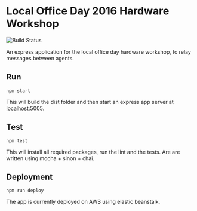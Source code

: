 Local Office Day 2016 Hardware Workshop
=========

![Build Status](https://travis-ci.org/RosyTucker/LocalOfficeDay2016.svg?branch=master)

An express application for the local office day hardware workshop, to relay messages between agents.

Run
-------

`npm start`

This will build the dist folder and then start an express app server at [localhost:5005](http://localhost:5005).

Test
------

`npm test`

This will install all required packages, run the lint and the tests. Are are written using mocha + sinon + chai.


Deployment
------

`npm run deploy`

The app is currently deployed on AWS using elastic beanstalk.